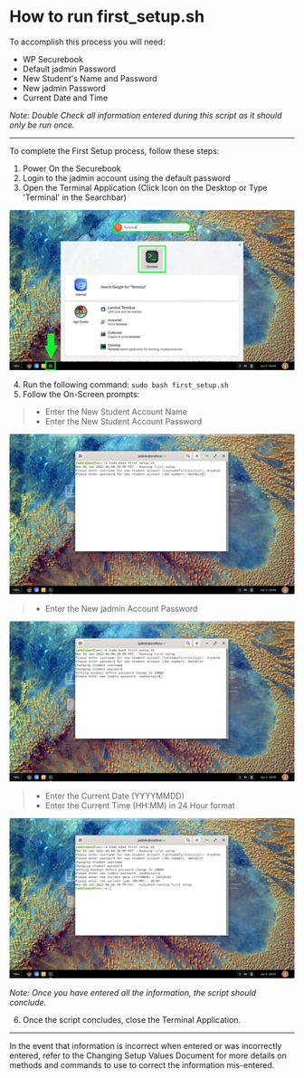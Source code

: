 # How to run first_setup.sh

To accomplish this process you will need:
- WP Securebook
- Default jadmin Password
- New Student's Name and Password
- New jadmin Password
- Current Date and Time

*Note: Double Check all information entered during this script as it should only be run once.* 

---

To complete the First Setup process, follow these steps:

1. Power On the Securebook
2. Login to the jadmin account using the default password
3. Open the Terminal Application (Click Icon on the Desktop or Type 'Terminal' in the Searchbar)

![01_FSetupTerminal.png](../_resources/01_FSetupTerminal.png)

4. Run the following command:
	`sudo bash first_setup.sh`
5. Follow the On-Screen prompts:
> - Enter the New Student Account Name
> - Enter the New Student Account Password

![02_FSetup_Student.png](../_resources/02_FSetup_Student.png)

> - Enter the New jadmin Account Password

![03_FSetup_jadmin.png](../_resources/03_FSetup_jadmin.png)

> - Enter the Current Date (YYYYMMDD)
> - Enter the Current Time (HH:MM) in 24 Hour format

![04_FSetup_DateTime.png](../_resources/04_FSetup_DateTime.png)

*Note: Once you have entered all the information, the script should conclude.*

6. Once the script concludes, close the Terminal Application.

---

In the event that information is incorrect when entered or was incorrectly entered, refer to the Changing Setup Values Document for more details on methods and commands to use to correct the information mis-entered.